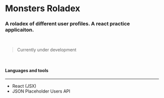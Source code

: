 # Monsters Roladex
### A roladex of different user profiles. A react practice applicaiton.  
<br/>

<!-- ![Insert Image Link Here]() -->

> Currently under development 

<br/>

#### Languages and tools 
---

* React (JSX)
* JSON Placeholder Users API